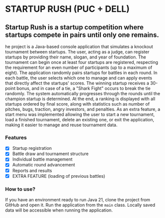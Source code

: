 # STARTUP RUSH (PUC + DELL)
## Startup Rush is a startup competition where startups compete in pairs until only one remains.
he project is a Java-based console application that simulates a knockout tournament between startups. The user, acting as a judge, can register startups by providing their name, slogan, and year of foundation. The tournament can begin once at least four startups are registered, respecting the requirement for an even number of participants (up to a maximum of eight).
The application randomly pairs startups for battles in each round. In each battle, the user selects which one to manage and can apply events that directly affect the startups' scores. The winning startup receives a 30-point bonus, and in case of a tie, a "Shark Fight" occurs to break the tie randomly.
The system automatically progresses through the rounds until the champion startup is determined. At the end, a ranking is displayed with all startups ordered by final score, along with statistics such as number of pitches, bugs, traction, angry investors, and penalties.
As an extra feature, a start menu was implemented allowing the user to start a new tournament, load a finished tournament, delete an existing one, or exit the application, making it easier to manage and reuse tournament data.


### Features
- [x] Startup registration
- [x] Battle draw and tournament structure
- [x] Individual battle management
- [x] Automatic round advancement
- [x] Reports and results
- [x] EXTRA FEATURE (loading of previous battles)

### How to use?
If you have an environment ready to run Java 21, clone the project from GitHub and open it. Run the application from the `main` class.
Locally saved data will be accessible when running the application.

